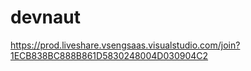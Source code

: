 # devnaut

https://prod.liveshare.vsengsaas.visualstudio.com/join?1ECB838BC888B861D5830248004D030904C2

